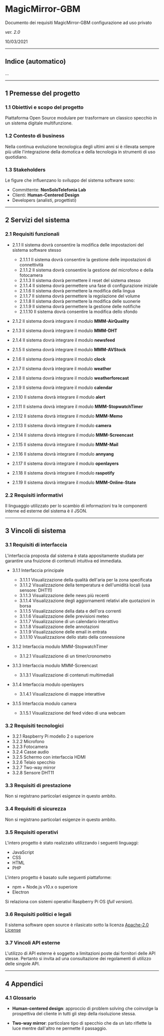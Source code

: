 # MagicMirror-GBM

Documento dei requisiti MagicMirror-GBM configurazione ad uso privato

*ver. 2.0* 

10/03/2021

---

## Indice (automatico)

...

---

## 1 Premesse del progetto

### 1.1 Obiettivi e scopo del progetto

Piattaforma Open Source modulare per trasformare un classico specchio in un sistema digitale multifunzione.

### 1.2 Contesto di business

Nella continua evoluzione tecnologica degli ultimi anni si è rilevata sempre più utile l'integrazione della domotica e della tecnologia in strumenti di uso quotidiano.

### 1.3 Stakeholders

Le figure che influenzano lo sviluppo del sistema software sono:

- Committente: **NonSoloTelefonia Lab**
- Clienti: **Human-Centered Design**
- Developers (analisti, progettisti)

---

## 2 Servizi del sistema

### 2.1 Requisiti funzionali

- 2.1.1  Il sistema dovrà consentire la modifica delle impostazioni del sistema software stesso

  - 2.1.1.1 Il sistema dovrà consentire la gestione delle impostazioni di connettività
  - 2.1.1.2 Il sistema dovrà consentire la gestione del microfono e della fotocamera
  - 2.1.1.3 Il sistema dovrà permettere il reset del sistema stesso
  - 2.1.1.4 Il sistema dovrà permettere una fase di configurazione iniziale
  - 2.1.1.6 Il sistema dovrà permettere la modifica della lingua
  - 2.1.1.7 Il sistema dovrà permettere la regolazione del volume
  - 2.1.1.8 Il sistema dovrà permettere la modifica delle suonerie
  - 2.1.1.9 Il sistema dovrà permettere la gestione delle notifiche
  - 2.1.1.10 Il sistema dovrà consentire la modifica dello sfondo

- 2.1.2 Il sistema dovrà integrare il modulo **MMM-AirQuality**
- 2.1.3 Il sistema dovrà integrare il modulo **MMM-DHT**
- 2.1.4 Il sistema dovrà integrare il modulo **newsfeed**
- 2.1.5 Il sistema dovrà integrare il modulo **MMM-AVStock**
- 2.1.6 Il sistema dovrà integrare il modulo **clock**
- 2.1.7 Il sistema dovrà integrare il modulo **weather**
- 2.1.8 Il sistema dovrà integrare il modulo **weatherforecast**
- 2.1.9 Il sistema dovrà integrare il modulo **calendar**
- 2.1.10 Il sistema dovrà integrare il modulo **alert**
- 2.1.11 Il sistema dovrà integrare il modulo **MMM-StopwatchTimer**
- 2.1.12 Il sistema dovrà integrare il modulo **MMM-Memo**
- 2.1.13 Il sistema dovrà integrare il modulo **camera**
- 2.1.14 Il sistema dovrà integrare il modulo **MMM-Screencast**
- 2.1.15 Il sistema dovrà integrare il modulo **MMM-Mail**
- 2.1.16 Il sistema dovrà integrare il modulo **annyang**
- 2.1.17 Il sistema dovrà integrare il modulo **openlayers**
- 2.1.18 Il sistema dovrà integrare il modulo **raspotify**
- 2.1.19 Il sistema dovrà integrare il modulo **MMM-Online-State**

### 2.2 Requisiti informativi

Il linguaggio utilizzato per lo scambio di informazioni tra le componenti interne ed esterne del sistema è il JSON. 

---

## 3 Vincoli di sistema

### 3.1 Requisiti di interfaccia

L'interfaccia proposta dal sistema è stata appositamente studiata per garantire una fruizione di contenuti intuitiva ed immediata.

- 3.1.1 Interfaccia principale
  - 3.1.1.1 Visualizzazione della qualità dell'aria per la zona specificata
  - 3.1.1.2 Visualizzazione della temperatura e dell'umidità locali (usa sensore: DHT11)
  - 3.1.1.3 Visualizzazione delle news più recenti
  - 3.1.1.4 Visualizzazione degli aggiornamenti relativi alle quotazioni in borsa
  - 3.1.1.5 Visualizzazione della data e dell'ora correnti
  - 3.1.1.6 Visualizzazione delle previsioni meteo
  - 3.1.1.7 Visualizzazione di un calendario interattivo
  - 3.1.1.8 Visualizzazione delle annotazioni
  - 3.1.1.9 Visualizzazione delle email in entrata
  - 3.1.1.10 Visualizzazione dello stato della connessione

- 3.1.2 Interfaccia modulo MMM-StopwatchTimer 
  - 3.1.2.1 Visualizzazione di un timer/cronometro

- 3.1.3 Interfaccia modulo MMM-Screencast
  - 3.1.3.1 Visualizzazione di contenuti multimediali

- 3.1.4 Interfaccia modulo openlayers
  - 3.1.4.1 Visualizzazione di mappe interattive

- 3.1.5 Interfaccia modulo camera
  - 3.1.5.1 Visualizzazione del feed video di una webcam


### 3.2 Requisiti tecnologici
  
- 3.2.1 Raspberry Pi modello 2 o superiore 
- 3.2.2 Microfono
- 3.2.3 Fotocamera
- 3.2.4 Casse audio
- 3.2.5 Schermo con interfaccia HDMI
- 3.2.6 Telaio specchio
- 3.2.7 Two-way mirror
- 3.2.8 Sensore DHT11

### 3.3 Requisiti di prestazione
  
Non si registrano particolari esigenze in questo ambito.

### 3.4 Requisiti di sicurezza

Non si registrano particolari esigenze in questo ambito.

### 3.5 Requisiti operativi

L'intero progetto è stato realizzato utilizzando i seguenti linguaggi:

- JavaScript
- CSS
- HTML
- PHP

L'intero progetto è basato sulle seguenti piattaforme:

- npm + Node.js v10.x o superiore 
- Electron

Si relaziona con sistemi operativi Raspberry Pi OS (*full version*).

### 3.6 Requisiti politici e legali

Il sistema software open source è rilasicato sotto la licenza [Apache-2.0 License](https://github.com/AndreaGrandieri/MagicMirror-GBM/blob/main/LICENSE)


### 3.7 Vincoli API esterne

L'utilizzo di API esterne è soggetto a limitazioni poste dai fornitori delle API stesse. Pertanto si invita ad una consultazione dei regolamenti di utilizzo delle singole API. 

---

## 4 Appendici

### 4.1 Glossario

- **Human-centered design**: approccio di problem solving che coinvolge la prospettiva del cliente in tutti gli step della risoluzione stessa.
  
- **Two-way mirror**: particolare tipo di specchio che da un lato riflette la luce mentre dall'altro ne permette il passaggio.
